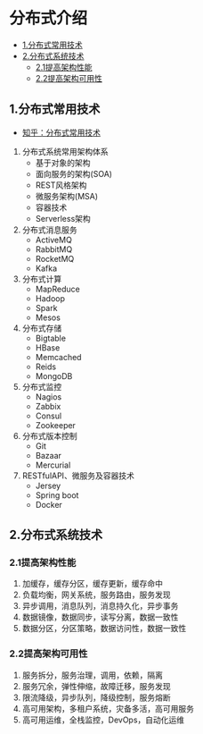 # 分布式介绍

<!-- vim-markdown-toc Marked -->

* [1.分布式常用技术](#1.分布式常用技术)
* [2.分布式系统技术](#2.分布式系统技术)
    - [2.1提高架构性能](#2.1提高架构性能)
    - [2.2提高架构可用性](#2.2提高架构可用性)

<!-- vim-markdown-toc -->

## 1.分布式常用技术

- [知乎：分布式常用技术](https://zhuanlan.zhihu.com/p/83160424)

1. 分布式系统常用架构体系
    - 基于对象的架构
    - 面向服务的架构(SOA)
    - REST风格架构
    - 微服务架构(MSA)
    - 容器技术
    - Serverless架构
2. 分布式消息服务
    - ActiveMQ
    - RabbitMQ
    - RocketMQ
    - Kafka
3. 分布式计算
    - MapReduce
    - Hadoop
    - Spark
    - Mesos
4. 分布式存储
    - Bigtable
    - HBase
    - Memcached
    - Reids
    - MongoDB
5. 分布式监控
    - Nagios
    - Zabbix
    - Consul
    - Zookeeper
6. 分布式版本控制
    - Git
    - Bazaar
    - Mercurial
7. RESTfulAPI、微服务及容器技术
    - Jersey
    - Spring boot
    - Docker

## 2.分布式系统技术

### 2.1提高架构性能

1. 加缓存，缓存分区，缓存更新，缓存命中
2. 负载均衡，网关系统，服务路由，服务发现
3. 异步调用，消息队列，消息持久化，异步事务
4. 数据镜像，数据同步，读写分离，数据一致性
5. 数据分区，分区策略，数据访问性，数据一致性

### 2.2提高架构可用性

1. 服务拆分，服务治理，调用，依赖，隔离
2. 服务冗余，弹性伸缩，故障迁移，服务发现
3. 限流降级，异步队列，降级控制，服务熔断
4. 高可用架构，多租户系统，灾备多活，高可用服务
5. 高可用运维，全栈监控，DevOps，自动化运维
